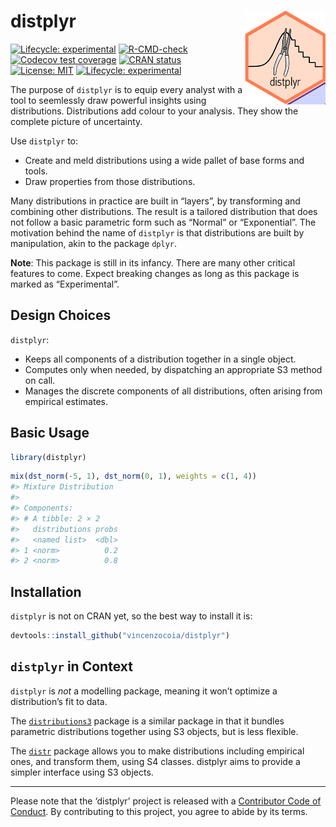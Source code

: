 
<!-- README.md is generated from README.Rmd. Please edit that file -->

# distplyr <img src="man/figures/distplyr-240x278.png" align="right" height="150"/>

<!-- badges: start -->

[![Lifecycle:
experimental](https://img.shields.io/badge/lifecycle-experimental-orange.svg)](https://www.tidyverse.org/lifecycle/#experimental)
[![R-CMD-check](https://github.com/vincenzocoia/distplyr/workflows/R-CMD-check/badge.svg)](https://github.com/vincenzocoia/distplyr/actions)
[![Codecov test
coverage](https://codecov.io/gh/vincenzocoia/distplyr/branch/master/graph/badge.svg)](https://codecov.io/gh/vincenzocoia/distplyr?branch=master)
[![CRAN
status](https://www.r-pkg.org/badges/version/distplyr)](https://CRAN.R-project.org/package=distplyr)
[![License:
MIT](https://img.shields.io/badge/license-MIT-blue.svg)](https://cran.r-project.org/web/licenses/MIT)
[![Lifecycle:
experimental](https://img.shields.io/badge/lifecycle-experimental-orange.svg)](https://lifecycle.r-lib.org/articles/stages.html#experimental)
<!-- badges: end -->

The purpose of `distplyr` is to equip every analyst with a tool to
seemlessly draw powerful insights using distributions. Distributions add
colour to your analysis. They show the complete picture of uncertainty.

Use `distplyr` to:

-   Create and meld distributions using a wide pallet of base forms and
    tools.
-   Draw properties from those distributions.

Many distributions in practice are built in “layers”, by transforming
and combining other distributions. The result is a tailored distribution
that does not follow a basic parametric form such as “Normal” or
“Exponential”. The motivation behind the name of `distplyr` is that
distributions are built by manipulation, akin to the package `dplyr`.

**Note**: This package is still in its infancy. There are many other
critical features to come. Expect breaking changes as long as this
package is marked as “Experimental”.

## Design Choices

`distplyr`:

-   Keeps all components of a distribution together in a single object.
-   Computes only when needed, by dispatching an appropriate S3 method
    on call.
-   Manages the discrete components of all distributions, often arising
    from empirical estimates.

## Basic Usage

``` r
library(distplyr)
```

``` r
mix(dst_norm(-5, 1), dst_norm(0, 1), weights = c(1, 4))
#> Mixture Distribution
#> 
#> Components: 
#> # A tibble: 2 × 2
#>   distributions probs
#>   <named list>  <dbl>
#> 1 <norm>          0.2
#> 2 <norm>          0.8
```

## Installation

`distplyr` is not on CRAN yet, so the best way to install it is:

``` r
devtools::install_github("vincenzocoia/distplyr")
```

## `distplyr` in Context

`distplyr` is *not* a modelling package, meaning it won’t optimize a
distribution’s fit to data.

The
[`distributions3`](https://cran.r-project.org/web/packages/distributions3/index.html)
package is a similar package in that it bundles parametric distributions
together using S3 objects, but is less flexible.

The [`distr`](https://cran.r-project.org/web/packages/distr/index.html)
package allows you to make distributions including empirical ones, and
transform them, using S4 classes. distplyr aims to provide a simpler
interface using S3 objects.

------------------------------------------------------------------------

Please note that the ‘distplyr’ project is released with a [Contributor
Code of Conduct](CODE_OF_CONDUCT.md). By contributing to this project,
you agree to abide by its terms.
